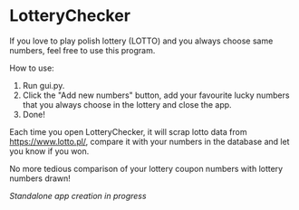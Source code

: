 # LotteryChecker
If you love to play polish lottery (LOTTO) and you always choose same numbers, feel free to use this program.

How to use:
1. Run gui.py.
2. Click the "Add new numbers" button, add your favourite lucky numbers that you always choose in the lottery and close the app.
3. Done!

Each time you open LotteryChecker, it will scrap lotto data from https://www.lotto.pl/, compare it with your numbers in the database and let you know if you won.

No more tedious comparison of your lottery coupon numbers with lottery numbers drawn!

*Standalone app creation in progress*
